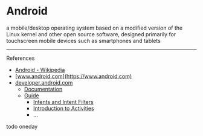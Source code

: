 # Android

a mobile/desktop operating system based on a modified version of the Linux kernel and other open source software, designed primarily for touchscreen mobile devices such as smartphones and tablets

---

References

-   [Android - Wikipedia](<https://en.wikipedia.org/wiki/Android_(operating_system)>)
-   [www.android.com](https://www.android.com)
-   [developer.android.com](https://developer.android.com)
    -   [Documentation](https://developer.android.com/docs)
    -   [Guide](https://developer.android.com/guide)
        -   [Intents and Intent Filters](https://developer.android.com/guide/components/intents-filters)
        -   [Introduction to Activities](https://developer.android.com/guide/components/activities/intro-activities)
        -   …

todo oneday
